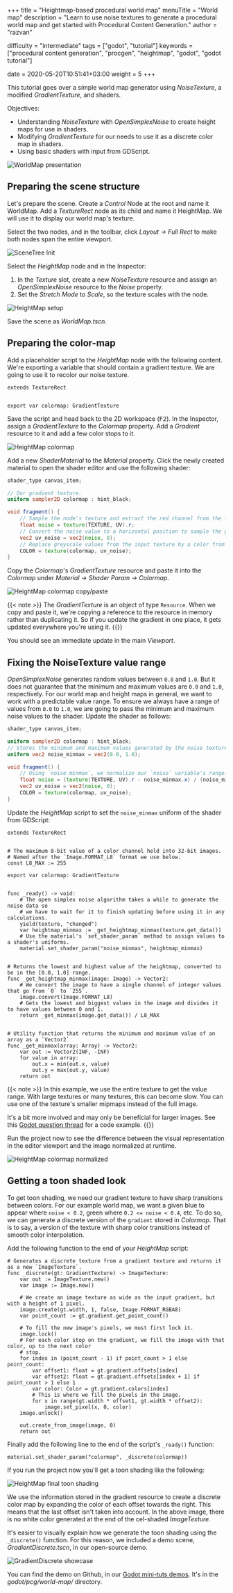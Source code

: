 +++
title = "Heightmap-based procedural world map"
menuTitle = "World map"
description = "Learn to use noise textures to generate a procedural world map and get started with Procedural Content Generation."
author = "razvan"

difficulty = "intermediate"
tags = ["godot", "tutorial"]
keywords = ["procedural content generation", "procgen", "heightmap", "godot", "godot tutorial"]

date = 2020-05-20T10:51:41+03:00
weight = 5
+++

This tutorial goes over a simple world map generator using _NoiseTexture_, a modified _GradientTexture_, and shaders.

Objectives:

- Understanding _NoiseTexture_ with _OpenSimplexNoise_ to create height maps for use in shaders.
- Modifying _GradientTexture_ for our needs to use it as a discrete color map in shaders.
- Using basic shaders with input from GDScript.

![WorldMap presentation](images/presentation.png)

## Preparing the scene structure

Let's prepare the scene. Create a _Control_ Node at the root and name it WorldMap. Add a _TextureRect_ node as its child and name it HeightMap. We will use it to display our world map's texture.

Select the two nodes, and in the toolbar, click _Layout -> Full Rect_ to make both nodes span the entire viewport.

![SceneTree Init](images/scenetree-init.png)

Select the _HeightMap_ node and in the Inspector:

1. In the _Texture_ slot, create a new _NoiseTexture_ resource and assign an _OpenSimplexNoise_ resource to the _Noise_ property.
1. Set the _Stretch Mode_ to _Scale_, so the texture scales with the node.

![HeightMap setup](images/heightmap-setup.png)

Save the scene as _WorldMap.tscn_.

## Preparing the color-map

Add a placeholder script to the _HeightMap_ node with the following content. We're exporting a variable that should contain a gradient texture. We are going to use it to recolor our noise texture.

```gdscript
extends TextureRect


export var colormap: GradientTexture
```

Save the script and head back to the 2D workspace (<kbd>F2</kbd>). In the Inspector, assign a _GradientTexture_ to the _Colormap_ property. Add a _Gradient_ resource to it and add a few color stops to it.

![HeightMap colormap](images/heightmap-colormap.png)

Add a new _ShaderMaterial_ to the _Material_ property. Click the newly created material to open the shader editor and use the following shader:

```glsl
shader_type canvas_item;

// Our gradient texture.
uniform sampler2D colormap : hint_black;

void fragment() {
	// Sample the node's texture and extract the red channel from the image.
	float noise = texture(TEXTURE, UV).r;
	// Convert the noise value to a horizontal position to sample the gradient texture.
	vec2 uv_noise = vec2(noise, 0);
	// Replace greyscale values from the input texture by a color from the gradient texture.
	COLOR = texture(colormap, uv_noise);
}
```

Copy the _Colormap_'s _GradientTexture_ resource and paste it into the _Colormap_ under _Material -> Shader Param -> Colormap_.

![HeightMap colormap copy/paste](images/heightmap-colormap-cp-1.png)

{{< note >}}
The _GradientTexture_ is an object of type `Resource`. When we copy and paste it, we're copying a reference to the resource in memory rather than duplicating it. So if you update the gradient in one place, it gets updated everywhere you're using it.
{{</note>}}

You should see an immediate update in the main _Viewport_.

## Fixing the NoiseTexture value range

_OpenSimplexNoise_ generates random values between `0.0` and `1.0`. But it does not guarantee that the minimum and maximum values are `0.0` and `1.0`, respectively. For our world map and height maps in general, we want to work with a predictable value range. To ensure we always have a range of values from `0.0` to `1.0`, we are going to pass the minimum and maximum noise values to the shader. Update the shader as follows:

```glsl
shader_type canvas_item;

uniform sampler2D colormap : hint_black;
// Stores the minimum and maximum values generated by the noise texture.
uniform vec2 noise_minmax = vec2(0.0, 1.0);

void fragment() {
	// Using `noise_minmax`, we normalize our `noise` variable's range.
	float noise = (texture(TEXTURE, UV).r - noise_minmax.x) / (noise_minmax.y - noise_minmax.x);
	vec2 uv_noise = vec2(noise, 0);
	COLOR = texture(colormap, uv_noise);
}
```

Update the _HeightMap_ script to set the `noise_minmax` uniform of the shader from GDScript:

```gdscript
extends TextureRect


# The maximum 8-bit value of a color channel held into 32-bit images.
# Named after the `Image.FORMAT_L8` format we use below.
const L8_MAX := 255

export var colormap: GradientTexture


func _ready() -> void:
	# The open simplex noise algorithm takes a while to generate the noise data so
	# we have to wait for it to finish updating before using it in any calculations.
	yield(texture, "changed")
	var heightmap_minmax := _get_heightmap_minmax(texture.get_data())
	# Use the material's `set_shader_param` method to assign values to a shader's uniforms.
	material.set_shader_param("noise_minmax", heightmap_minmax)


# Returns the lowest and highest value of the heightmap, converted to be in the [0.0, 1.0] range.
func _get_heightmap_minmax(image: Image) -> Vector2:
	# We convert the image to have a single channel of integer values that go from `0` to `255`.
	image.convert(Image.FORMAT_L8)
	# Gets the lowest and biggest values in the image and divides it to have values between 0 and 1.
	return _get_minmax(image.get_data()) / L8_MAX


# Utility function that returns the minimum and maximum value of an array as a `Vector2`
func _get_minmax(array: Array) -> Vector2:
	var out := Vector2(INF, -INF)
	for value in array:
		out.x = min(out.x, value)
		out.y = max(out.y, value)
	return out
```

{{< note >}}
In this example, we use the entire texture to get the value range. With large textures or many textures, this can become slow. You can use one of the texture's smaller mipmaps instead of the full image.

It's a bit more involved and may only be beneficial for larger images. See this [Godot question thread](https://godotengine.org/qa/48245/get-mipmap-data-from-texture) for a code example.
{{</note>}}

Run the project now to see the difference between the visual representation in the editor viewport and the image normalized at runtime.

![HeightMap colormap normalized](images/heightmap-colormap-normalized.png)

## Getting a toon shaded look

To get toon shading, we need our gradient texture to have sharp transitions between colors. For our example world map, we want a given blue to appear where `noise < 0.2`, green where `0.2 <= noise < 0.4`, etc. To do so, we can generate a discrete version of the `gradient` stored in _Colormap_. That is to say, a version of the texture with sharp color transitions instead of smooth color interpolation.

Add the following function to the end of your _HeightMap_ script:

```gdscript
# Generates a discrete texture from a gradient texture and returns it as a new `ImageTexture`.
func _discrete(gt: GradientTexture) -> ImageTexture:
	var out := ImageTexture.new()
	var image := Image.new()

	# We create an image texture as wide as the input gradient, but with a height of 1 pixel.
	image.create(gt.width, 1, false, Image.FORMAT_RGBA8)
	var point_count := gt.gradient.get_point_count()

	# To fill the new image's pixels, we must first lock it.
	image.lock()
	# For each color stop on the gradient, we fill the image with that color, up to the next color
	# stop.
	for index in (point_count - 1) if point_count > 1 else point_count:
		var offset1: float = gt.gradient.offsets[index]
		var offset2: float = gt.gradient.offsets[index + 1] if point_count > 1 else 1
		var color: Color = gt.gradient.colors[index]
		# This is where we fill the pixels in the image.
		for x in range(gt.width * offset1, gt.width * offset2):
			image.set_pixel(x, 0, color)
	image.unlock()

	out.create_from_image(image, 0)
	return out
```

Finally add the following line to the end of the script's `_ready()` function:

```gdscript
material.set_shader_param("colormap", _discrete(colormap))
```

If you run the project now you'll get a toon shading like the following:

![HeightMap final toon shading](images/heightmap-colormap-cellshaded.png)

We use the information stored in the gradient resource to create a discrete color map by expanding the color of each offset towards the right. This means that the last offset isn't taken into account. In the above image, there is no white color generated at the end of the cel-shaded _ImageTexture_.

It's easier to visually explain how we generate the toon shading using the `_discrete()` function. For this reason, we included a demo scene, _GradientDiscrete.tscn_, in our open-source demo.

![GradientDiscrete showcase](images/gradient-discrete.png)

You can find the demo on Github, in our [Godot mini-tuts demos](https://github.com/GDQuest/godot-mini-tuts-demos). It's in the _godot/pcg/world-map/_ directory.
